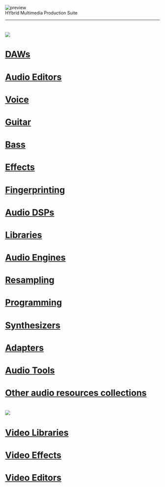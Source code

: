 ![preview](http://www.forart.it/progetti/HyMPS/logo.png)<br>
HYbrid Multimedia Production Suite

---

# ![](https://flat.badgen.net/badge/HyMPS/AUDIO?scale=3?color=green)
# [DAWs](https://github.com/forart/HyMPS/blob/main/DAWs.md)
# [Audio Editors](https://github.com/forart/HyMPS/blob/main/Aeditors.md)
# [Voice](https://github.com/forart/HyMPS/blob/main/Voice.md)
# [Guitar](https://github.com/forart/HyMPS/blob/main/GuitarDSPs.md)
# [Bass](https://github.com/forart/HyMPS/blob/main/BassDSPs.md)
# [Effects](https://github.com/forart/HyMPS/blob/main/AudioFXs.md)
# [Fingerprinting](https://github.com/forart/HyMPS/blob/main/Fingerprinting.md)
# [Audio DSPs](https://github.com/forart/HyMPS/blob/main/AudioDSPs.md)
# [Libraries](https://github.com/forart/HyMPS/blob/main/AudioLIBs.md)
# [Audio Engines](https://github.com/forart/HyMPS/blob/main/Aengines.md)
# [Resampling](https://github.com/forart/HyMPS/blob/main/AudioRES.md)
# [Programming](https://github.com/forart/HyMPS/blob/main/Programming.md)
# [Synthesizers](https://github.com/forart/HyMPS/blob/main/Synths.md)
# [Adapters](https://github.com/forart/HyMPS/blob/main/Adapters.md)
# [Audio Tools](https://github.com/forart/HyMPS/blob/main/A_Tools.md)

# [Other audio resources collections](https://github.com/forart/HyMPS/blob/main/A_Collections.md)


# ![](https://flat.badgen.net/badge/HyMPS/VIDEO?scale=3?color=green)
# [Video Libraries](https://github.com/forart/HyMPS/blob/main/VideoLIBs.md)
# [Video Effects](https://github.com/forart/HyMPS/blob/main/VideoFXs.md)
# [Video Editors](https://github.com/forart/HyMPS/blob/main/VideoNLEs.md)

    
